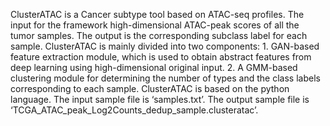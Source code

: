 ClusterATAC is a Cancer subtype tool based on ATAC-seq profiles. The input for the framework high-dimensional ATAC-peak scores of all the tumor samples. The output is the corresponding subclass label for each sample. ClusterATAC is mainly divided into two components: 1. GAN-based feature extraction module, which is used to obtain abstract features from deep learning using high-dimensional original input. 2. A GMM-based clustering module for determining the number of types and the class labels corresponding to each sample. ClusterATAC is based on the python language. The input sample file is ‘samples.txt’. The output sample file is ‘TCGA_ATAC_peak_Log2Counts_dedup_sample.clusteratac’.